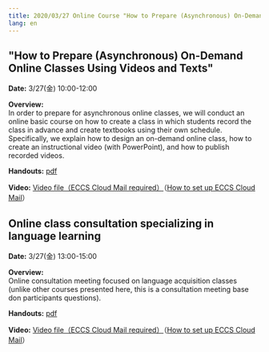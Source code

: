 ```yaml
---
title: 2020/03/27 Online Course "How to Prepare (Asynchronous) On-Demand Online Classes Using Videos and Texts" and "Online Class Consultation Meetings Specializing in Language Learning"
lang: en
---
```


## "How to Prepare (Asynchronous) On-Demand Online Classes Using Videos and Texts"

**Date:** 3/27(金) 10:00-12:00 
  
  
**Overview:**  
In order to prepare for asynchronous online classes, we will conduct an online basic course on how to create a class in which students record the class in advance and create textbooks using their own schedule. Specifically, we explain how to design an on-demand online class, how to create an instructional video (with PowerPoint), and how to publish recorded videos.

**Handouts:** <a href="seminar_ondemand.pdf">pdf</a>  
  
  
**Video:** <a href="https://drive.google.com/open?id=1HsmRHGaQmFfceWLAJA1zYsO2FpVroJrb">Video file（ECCS Cloud Mail required）</a>（<a href="https://hwb.ecc.u-tokyo.ac.jp/wp/literacy/email/initialize/" target="_blank">How to set up ECCS Cloud Mail</a>）  


## Online class consultation specializing in language learning

**Date:** 3/27(金) 13:00-15:00  
  
  
**Overview:**  
Online consultation meeting focused on language acquisition classes (unlike other courses presented here, this is a consultation meeting base don participants questions).  
  
**Handouts:** <a href="talk_language_education.pdf">pdf</a>  

  
**Video:** <a href="https://drive.google.com/open?id=1TANUg4ZmLzWZIK-C17M3I3sU0uvL8gNO">Video file（ECCS Cloud Mail required）</a>（<a href="https://hwb.ecc.u-tokyo.ac.jp/wp/literacy/email/initialize/" target="_blank">How to set up ECCS Cloud Mail</a>）  




